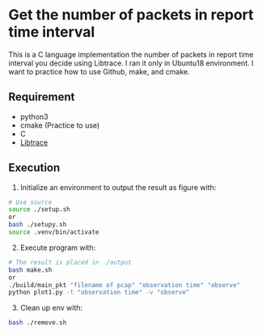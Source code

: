 # Get the number of packets in report time interval

This is a C language implementation the number of packets in report time interval you decide using Libtrace.
I ran it only in Ubuntu18 environment.
I want to practice how to use Github, make, and cmake.

## Requirement
- python3
- cmake (Practice to use)
- C
- [Libtrace](https://github.com/LibtraceTeam/libtrace)

## Execution
1. Initialize an environment to output the result as figure with:
```bash
# Use source
source ./setup.sh
or
bash ./setupy.sh
source .venv/bin/activate
```

2. Execute program with:
```bash
# The result is placed in ./output
bash make.sh
or
./build/main_pkt "filename of pcap" "observation time" "observe"
python plot1.py -t "observation time" -v "observe"
```

3. Clean up env with:
```bash
bash ./remove.sh
```